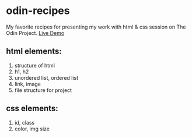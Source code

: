 # odin-recipes
My favorite recipes for presenting my work with html & css session on The Odin Project.
[Live Demo](https://vu3xk41997.github.io/odin-recipes/)
## html elements:
1. structure of html
2. h1, h2
3. unordered list, ordered list
4. link, image
5. file structure for project

## css elements:
1. id, class
2. color, img size
